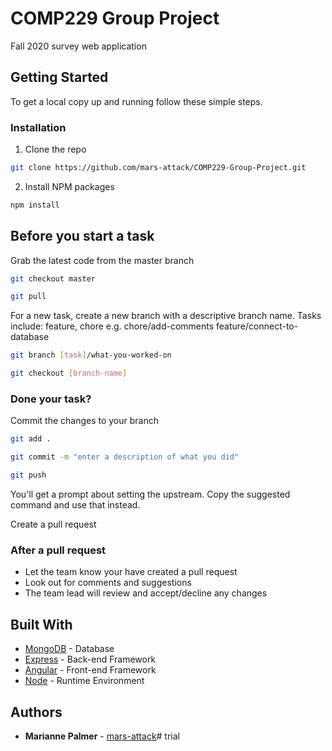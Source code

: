 # COMP229 Group Project

Fall 2020 survey web application

## Getting Started

To get a local copy up and running follow these simple steps.

### Installation

1. Clone the repo

```sh
git clone https://github.com/mars-attack/COMP229-Group-Project.git
```
2. Install NPM packages
```sh
npm install
```

## Before you start a task

Grab the latest code from the master branch

```sh
git checkout master
```
```sh
git pull
```

For a new task, create a new branch with a descriptive branch name.
Tasks include: feature, chore
e.g. 
chore/add-comments
feature/connect-to-database

```sh
git branch [task]/what-you-worked-on
```
```sh
git checkout [branch-name]
```

### Done your task?

Commit the changes to your branch

```sh
git add .
```
```sh
git commit -m "enter a description of what you did"
```
```sh
git push
```
You'll get a prompt about setting the upstream. Copy the suggested command and use that instead.

Create a pull request

### After a pull request
* Let the team know your have created a pull request
* Look out for comments and suggestions
* The team lead will review and accept/decline any changes


## Built With

* [MongoDB](https://www.mongodb.com/) - Database
* [Express](https://expressjs.com/) - Back-end Framework
* [Angular](https://angular.io/) - Front-end Framework
* [Node](https://nodejs.org/en/) - Runtime Environment


## Authors

* **Marianne Palmer** - [mars-attack](https://github.com/mars-attack)#   t r i a l  
 
